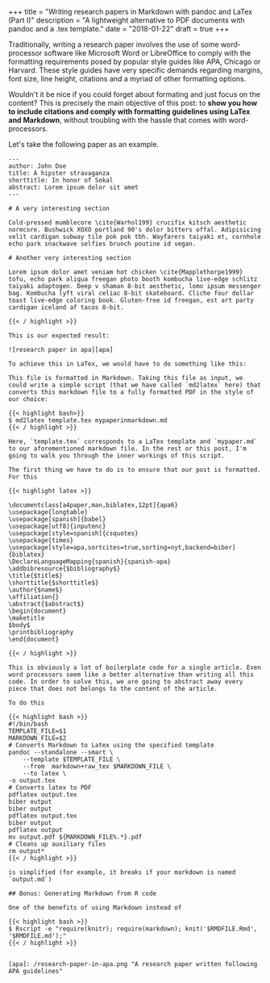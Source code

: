 +++
title = "Writing research papers in Markdown with pandoc and LaTex (Part I)"
description = "A lightweight alternative to PDF documents with pandoc and a .tex template."
date = "2018-01-22"
draft = true
+++

Traditionally, writing a research paper involves the use of some word-processor software like Microsoft Word or LibreOffice to comply with the formatting requirements posed by popular style guides like APA, Chicago or Harvard. These style guides have very specific demands regarding margins, font size, line height, citations and a myriad of other formatting options.

Wouldn't it be nice if you could forget about formating and just focus on the content? This is precisely the main objective of this post: to **show you how to include citations and comply with formatting guidelines using LaTex and Markdown**, without troubling with the hassle that comes with word-processors.

Let's take the following paper as an example.

```highlight markdown 
---
author: John Doe
title: A hipster stravaganza
shorttitle: In honor of Sokal
abstract: Lorem ipsum dolor sit amet 
---

# A very interesting section

Cold-pressed mumblecore \cite{Warhol199} crucifix kitsch aesthetic normcore. Bushwick XOXO portland 90's dolor bitters offal. Adipisicing velit cardigan subway tile pok pok tbh. Wayfarers taiyaki et, cornhole echo park snackwave selfies brunch poutine id vegan.

# Another very interesting section

Lorem ipsum dolor amet veniam hot chicken \cite{Mapplethorpe1999} tofu, echo park aliqua freegan photo booth kombucha live-edge schlitz taiyaki adaptogen. Deep v shaman 8-bit aesthetic, lomo ipsum messenger bag. Kombucha lyft viral celiac 8-bit skateboard. Cliche four dollar toast live-edge coloring book. Gluten-free id freegan, est art party cardigan iceland af tacos 8-bit.

{{< / highlight >}}

This is our expected result:

![research paper in apa][apa]

To achieve this in LaTex, we would have to do something like this:

This file is formatted in Markdown. Taking this file as input, we could write a simple script (that we have called `md2latex` here) that converts this markdown file to a fully formatted PDF in the style of our choice:

{{< highlight bash>}}
$ md2latex template.tex mypaperinmarkdown.md 
{{< / highlight >}}

Here, `template.tex` corresponds to a LaTex template and `mypaper.md` to our aforementioned markdown file. In the rest or this post, I'm going to walk you through the inner workings of this script. 

The first thing we have to do is to ensure that our post is formatted. For this 

{{< highlight latex >}}

\documentclass[a4paper,man,biblatex,12pt]{apa6}
\usepackage{longtable} 
\usepackage[spanish]{babel}
\usepackage[utf8]{inputenc}
\usepackage[style=spanish]{csquotes}
\usepackage{times}
\usepackage[style=apa,sortcites=true,sorting=nyt,backend=biber]{biblatex}
\DeclareLanguageMapping{spanish}{spanish-apa}
\addbibresource{$bibliography$}
\title{$title$}
\shorttitle{$shorttitle$}
\author{$name$}
\affiliation{}
\abstract{$abstract$}
\begin{document}
\maketitle
$body$
\printbibliography
\end{document}

{{< / highlight >}}

This is obviously a lot of boilerplate code for a single article. Even word processors seem like a better alternative than writing all this code. In order to solve this, we are going to abstract away every piece that does not belongs to the content of the article. 

To do this 

{{< highlight bash >}}
#!/bin/bash
TEMPLATE_FILE=$1
MARKDOWN_FILE=$2
# Converts Markdown to Latex using the specified template
pandoc --standalone --smart \
	--template $TEMPLATE_FILE \
	--from  markdown+raw_tex $MARKDOWN_FILE \
	--to latex \
-o output.tex 
# Converts latex to PDF
pdflatex output.tex 
biber output 
biber output 
pdflatex output.tex 
biber output 
pdflatex output
mv output.pdf ${MARKDOWN_FILE%.*}.pdf
# Cleans up auxiliary files
rm output*
{{< / highlight >}}

is simplified (for example, it breaks if your markdown is named `output.md`)

## Bonus: Generating Markdown from R code				

One of the benefits of using Markdown instead of 

{{< highlight bash >}}
$ Rscript -e "require(knitr); require(markdown); knit('$RMDFILE.Rmd', '$RMDFILE.md');"
{{< / highlight >}}


[apa]: /research-paper-in-apa.png "A research paper written following APA guidelines"
